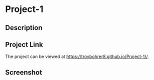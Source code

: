 # Project-1

## Description

## Project Link
The project can be viewed at <https://troybohrer8.github.io/Project-1//>.

## Screenshot
